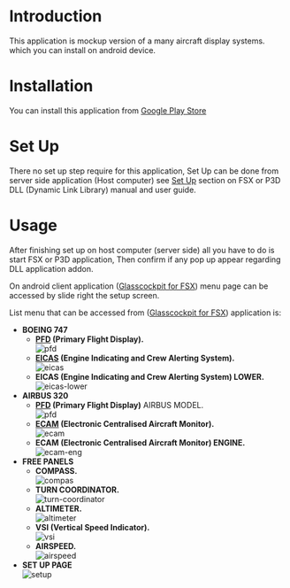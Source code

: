# Introduction
This application is mockup version of a many aircraft display systems. which you can install on android device.

# Installation
You can install this application from [Google Play Store](https://play.google.com/store/apps/details?id=com.donotspeak.GlassCockpitFSX)

# Set Up
There no set up step require for this application, Set Up can be done from server side application (Host computer) see [Set Up](index-server-app.md#set-up) section on FSX or P3D DLL (Dynamic Link Library) manual and user guide.

# Usage
After finishing set up on host computer (server side) all you have to do is start FSX or P3D application, Then confirm if any pop up appear regarding DLL application addon.   

On android client application ([Glasscockpit for FSX](https://play.google.com/store/apps/details?id=com.donotspeak.GlassCockpitFSX)) menu page can be accessed by slide right the setup screen.   

List menu that can be accessed from ([Glasscockpit for FSX](https://play.google.com/store/apps/details?id=com.donotspeak.GlassCockpitFSX)) application is:   
   - **BOEING 747**
      - **[PFD](https://en.wikipedia.org/wiki/Primary_flight_display) (Primary Flight Display).**   
      ![pfd](../res/img/aircraft-panel/boeing/pfd.jpg)
      - **[EICAS](https://id.wikipedia.org/wiki/Engine-indicating_and_crew-alerting_system) (Engine Indicating and Crew Alerting System).**   
      ![eicas](../res/img/aircraft-panel/boeing/eicas.jpg)
      - **EICAS (Engine Indicating and Crew Alerting System) LOWER.**   
      ![eicas-lower](../res/img/aircraft-panel/boeing/eicas-lower.jpg)
   - **AIRBUS 320**
      - **[PFD](https://en.wikipedia.org/wiki/Primary_flight_display) (Primary Flight Display)** AIRBUS MODEL.   
      ![pfd](../res/img/aircraft-panel/airbus/pfd.jpg)
      - **[ECAM](https://en.wikipedia.org/wiki/Electronic_centralised_aircraft_monitor) (Electronic Centralised Aircraft Monitor).**   
      ![ecam](../res/img/aircraft-panel/airbus/ecam.jpg)
      - **ECAM (Electronic Centralised Aircraft Monitor) ENGINE.**   
      ![ecam-eng](../res/img/aircraft-panel/airbus/ecam-eng.jpg)
   - **FREE PANELS**
      - **COMPASS.**   
      ![compas](../res/img/aircraft-panel/free-panels/compas.jpg)
      - **TURN COORDINATOR.**   
      ![turn-coordinator](../res/img/aircraft-panel/free-panels/turn-coordinator.jpg)
      - **ALTIMETER.**   
      ![altimeter](../res/img/aircraft-panel/free-panels/altimeter.jpg)
      - **VSI (Vertical Speed Indicator).**   
      ![vsi](../res/img/aircraft-panel/free-panels/vsi.jpg)
      - **AIRSPEED.**   
      ![airspeed](../res/img/aircraft-panel/free-panels/airspeed.jpg)
   - **SET UP PAGE**   
   ![setup](../res/img/aircraft-panel/setup.jpg)
